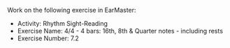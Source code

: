 Work on the following exercise in EarMaster:
- Activity: Rhythm Sight-Reading
- Exercise Name: 4/4 - 4 bars: 16th, 8th & Quarter notes - including rests
- Exercise Number: 7.2
